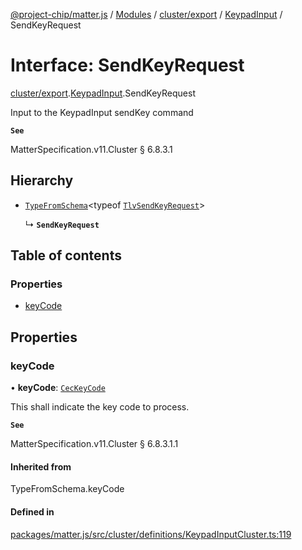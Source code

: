 [@project-chip/matter.js](../README.md) / [Modules](../modules.md) / [cluster/export](../modules/cluster_export.md) / [KeypadInput](../modules/cluster_export.KeypadInput.md) / SendKeyRequest

# Interface: SendKeyRequest

[cluster/export](../modules/cluster_export.md).[KeypadInput](../modules/cluster_export.KeypadInput.md).SendKeyRequest

Input to the KeypadInput sendKey command

**`See`**

MatterSpecification.v11.Cluster § 6.8.3.1

## Hierarchy

- [`TypeFromSchema`](../modules/tlv_export.md#typefromschema)\<typeof [`TlvSendKeyRequest`](../modules/cluster_export.KeypadInput.md#tlvsendkeyrequest)\>

  ↳ **`SendKeyRequest`**

## Table of contents

### Properties

- [keyCode](cluster_export.KeypadInput.SendKeyRequest.md#keycode)

## Properties

### keyCode

• **keyCode**: [`CecKeyCode`](../enums/cluster_export.KeypadInput.CecKeyCode.md)

This shall indicate the key code to process.

**`See`**

MatterSpecification.v11.Cluster § 6.8.3.1.1

#### Inherited from

TypeFromSchema.keyCode

#### Defined in

[packages/matter.js/src/cluster/definitions/KeypadInputCluster.ts:119](https://github.com/project-chip/matter.js/blob/558e12c94a201592c28c7bc0743705360b3e5ca6/packages/matter.js/src/cluster/definitions/KeypadInputCluster.ts#L119)
